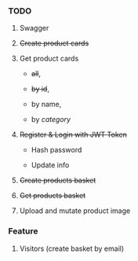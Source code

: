### TODO

1. Swagger

2. ~~Create product cards~~

3. Get product cards
   
   * ~~all~~, 
   
   * ~~by id~~, 
   
   * by name, 
   
   * by *category*

4. ~~Register & Login with JWT Token~~
   
   * Hash password
   
   * Update info

5. ~~Create products basket~~

6. ~~Get products basket~~

7. Upload and mutate product image

### Feature

1. Visitors (create basket by email)
